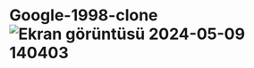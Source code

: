 # Google-1998-clone![Ekran görüntüsü 2024-05-09 140403](https://github.com/Diloura/Google-1998-clone/assets/115898594/0707e457-0e67-48d2-b279-b3e427bde87c)
